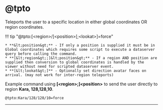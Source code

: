 # @tpto

Teleports the user to a specific location in either global coordinates OR region coordinates.

!!! tip "@tpto:[&lt;region&gt;/]&lt;position&gt;[;&lt;lookat&gt;]=force"

    * **&lt;position&gt;** - If only a position is supplied it must be in Global coordinates which requires some script to execute a dataserver query before calling the command.
    * **[&lt;region&gt;;]&lt;position&gt;** - If a region AND position are supplied then conversion to global coordinates is handled by the viewer without need for scripted dataserver event.
    * **[&lt;lookat&gt;]** - Optionally set direction avatar faces on arrival. (may not work for inter-region teleports)

Example command using **[&lt;region&gt;;]&lt;position&gt;** to send the user directly to region **Kara, 128,128,10**.

    @tpto:Kara/128/128/10=force

---
